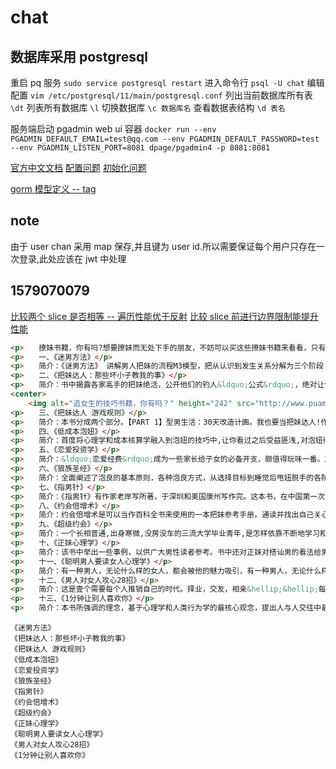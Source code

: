 # chat

## 数据库采用 postgresql
重启 pq 服务
`sudo service postgresql restart`
进入命令行
`psql -U chat`
编辑配置
`vim /etc/postgresql/11/main/postgresql.conf`
列出当前数据库所有表
`\dt`
列表所有数据库
`\l`
切换数据库
`\c 数据库名`
查看数据表结构
`\d 表名`

服务端启动 pgadmin web ui 容器
`docker run --env PGADMIN_DEFAULT_EMAIL=test@qq.com --env PGADMIN_DEFAULT_PASSWORD=test --env PGADMIN_LISTEN_PORT=8081 dpage/pgadmin4 -p 8081:8081`

[官方中文文档](http://www.postgres.cn/docs/10/admin.html)
[配置问题](https://stackoverflow.com/questions/18664074/getting-error-peer-authentication-failed-for-user-postgres-when-trying-to-ge)
[初始化问题](https://blog.csdn.net/zhangzeyuaaa/article/details/77941039)

[gorm 模型定义 -- tag](https://juejin.im/post/5ce2a5f3e51d455d86719f77)

## note
由于 user chan 采用 map 保存,并且键为 user id.所以需要保证每个用户只存在一次登录,此处应该在 jwt 中处理

## 1579070079
[比较两个 slice 是否相等 -- 遍历性能优于反射](https://www.jianshu.com/p/80f5f5173fca)
[比较 slice 前进行边界限制能提升性能](https://go101.org/article/bounds-check-elimination.html)

```html
<p>　　撩妹书籍，你有吗?想要撩妹而无处下手的朋友，不妨可以买这些撩妹书籍来看看，只有读懂女人才能够追到她，只有懂得追女术才能够不被拒绝。</p>
<p>　　一、《迷男方法》</p>
<p>　　简介：《谜男方法》 讲解男人把妹的流程M3模型，把从认识到发生关系分解为三个阶段：吸引、舒适感和诱惑。让把妹成为一门系统的科学。《谜男方法》科学地描述出把妹的方法和步骤，它把前期吸引到发生性关系分为3个阶段。</p>
<p>　　二、《把妹达人：那些坏小子教我的事》</p>
<p>　　简介：书中揭露各家高手的把妹绝活，公开他们的钓人&ldquo;公式&rdquo;，绝对让你受益匪浅。作者还如实地讲述了他与好莱坞著名影星汤姆?克鲁斯、小甜甜布兰妮、时尚女王帕丽丝?希尔顿以及寇特柯本的遗孀寇特妮?洛芙都有过的那些难忘的故事。尼尔保证，本书能使男人获得重生，更颠覆女人对男人的认知!</p>
<center>
	<img alt="追女生的技巧书籍，你有吗？" height="242" src="http://www.puamap.com/zixun/uploads/allimg/170328/26-1F32QU047.jpg" width="170" /></center>
<p>　　三、《把妹达人 游戏规则》</p>
<p>　　简介：本书分成两个部分。【PART 1】型男生活：30天改造计画。我也要当把妹达人!作者将四年的把妹经验，浓缩为30天的改造计画。让成千上万不得其门而入的拙男们搞定女人，更搞定人生!这一次，把妹故事不是由作者来写，而是由你担纲主演。 尼尔?史特劳斯将历经四年的把妹经验，浓缩为30天的改造计画，帮助了成千上万不 得其门而入的兄弟们约会成功。不只让他们搞定女人，也搞定了人生!【PART 2】型男告白日记：《把妹达人》没讲的、不敢讲的，都在这里一一告白。11篇实故事，揭露把妹界的黑暗面。这里的11个故事都真的，尼尔在《把妹达人》没讲的、不敢讲的，都在这里一一告白。与《把妹达人》不同的是，这些故事的重点不在把妹 ，而是欲望的本质，作者透过日记，自我探讨一个甚至连把妹大师都无法回答的问题：爽到之後，要如何面对接踵而至的问题?</p>
<p>　　四、《低成本泡妞》</p>
<p>　　简介：首度将心理学和成本核算学融入到泡妞的技巧中,让你看过之后受益匪浅,对泡妞得心应手。本书可以比喻为泡妞业中的葵花宝典,是男女老少不得不学,不得不看的经典书籍&hellip;&hellip;</p>
<p>　　五、《恋爱投资学》</p>
<p>　　简介：&ldquo;恋爱经费&rdquo;成为一些家长给子女的必备开支，颇值得玩味一番。对孩子未来婚姻走向的担忧，家长们的无奈也有几分黑色幽默。这几年，大龄剩男剩女一族的出现，不免令家长们乱了手脚，各种快餐式的相亲会也应运而生。&ldquo;恋爱经费&rdquo;看似有未雨绸缪的意味，但造成家长如此紧张与担心的局面，却是情商教育的缺失。</p>
<p>　　六、《狼族圣经》</p>
<p>　　简介：全面阐述了泡良的基本原则，各种泡良方式，从选择目标到睡觉后甩妞脱手的各阶段全套技巧，内附大量经典实战案例。泡良必备枕边书!(但是千万不能被老婆或者女友发现了)</p>
<p>　　七、《指男针》</p>
<p>　　简介：《指男针》有作家老岸写所著，于深圳和美国康州写作完。这本书，在中国第一次系统地把泡妞提升到科学的高度，打造了一本帮助男人全方位提高自己的书。</p>
<p>　　八、《约会倍增术》</p>
<p>　　简介：约会倍增术是可以当作百科全书来使用的一本把妹参考手册。通读并找出自己关心的部分并看看需要掌握的技巧你就有了把妹的技能了，如果你锲而不舍地研究这本书你就可以成功把妹了。</p>
<p>　　九、《超级约会》</p>
<p>　　简介：一个长相普通,出身寒微,没房没车的三流大学毕业青年,是怎样依靠不断地学习和实践,终于变成了获得无数美女青睐的达人?女人才是情感上的强者,因为她们掌握决定权!千万不要对女人表白,除非在睡觉最后一刻!美女都是天生情场高手,她们的经验是被动累积的,像苍蝇一样围绕在她身边的男人实在太多了,你还想做其中一个?抛弃小泽松岛们吧!她们再美也只是虚幻的影像。你必须要行动起来,在每一个街头,每一个夜场,每一个地方都搭讪异性,锤炼技巧。如果你不这样做,你的基因就将被淘汰!</p>
<p>　　十、《正妹心理学》</p>
<p>　　简介：该书中举出一些事例，以供广大男性读者参考。书中还对正妹对搭讪男的看法给男生以回馈，循序渐进，道出真正掌握与正妹搭讪的精髓所在，以资借鉴。另外，对于搭讪过程中的可能会出现的实际问题，比如怎样通过MSN巧妙地搭讪，正妹拒接电话怎么办等等，书中都有涉及。</p>
<p>　　十一、《聪明男人要读女人心理学》</p>
<p>　　简介：有一种男人，无论什么样的女人，都会被他的魅力吸引，有一种男人，无论什么样的女人，都会对他敬而远之。其实，地狱和天堂只有一线之隔&mdash;&mdash;懂不懂女人的心思。告诉你一个不一样的女人世界：这是一本为男人量身定做的女性心理书，它不仅对女人的内心世界进行了最全面、最深刻的挖掘，而且总结了最实用、最有效的应对女人的技巧。有了它，即使不会读心术，你也可以轻松掌握女人的所思所想，并在交往中赢得主动。</p>
<p>　　十二、《男人对女人攻心28招》</p>
<p>　　简介：这是壹个需要每个人推销自己的时代。择业，交友，相亲&hellip;&hellip;每壹次都是壹场自我推销。虽然每个人都时时要推销自己，但不代表人人都懂得如何推销自己。提到&ldquo;推销自己&rdquo;，壹般人立马会联想到商场裏的促销人员推销新品的场面。&ldquo;这是最新款的面霜，能让你的每个毛孔都感受到水汪汪的滋润。&rdquo;&ldquo;这是新出的曲奇饼，味道好而且健康。&rdquo;&ldquo;这是最新型的洗衣机，健康杀菌还省水。&rdquo;</p>
<p>　　十三、《1分钟让别人喜欢你》</p>
<p>　　简介：本书所强调的理念，基于心理学和人类行为学的最核心观念，提出人与人交往中最关键的、最能打动人的方方面面。拥有了这些方方面面的特质，你将会是一个魅力四射的人，成功对你来说也是唾手可得。因为，像你这样优秀的人，成功只是时间问题。你将会拥有成功的事业、完美的家庭、温馨的友情，因为你懂得如何让别人喜欢上跟你在一起的感觉，是一个有着巨大吸引力的智者!想想看，这真的是一件激动人心的事情，不是吗?</p>
```

```
《迷男方法》
《把妹达人：那些坏小子教我的事》
《把妹达人 游戏规则》
《低成本泡妞》
《恋爱投资学》
《狼族圣经》
《指男针》
《约会倍增术》
《超级约会》
《正妹心理学》
《聪明男人要读女人心理学》
《男人对女人攻心28招》
《1分钟让别人喜欢你》
```